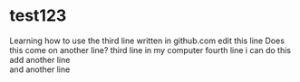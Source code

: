 # test123
Learning how to use
the third line written in github.com edit this line
Does this come on another line?
third line in my computer
fourth line
i can do this  
add another line  
and another line  
